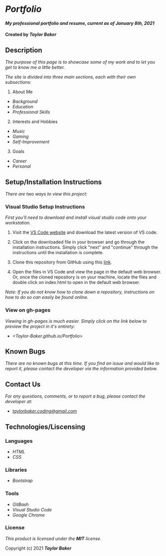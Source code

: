 # _Portfolio_

#### _My professional portfolio and resume, current as of January 8th, 2021_

#### Created by _**Taylor Baker**_

## Description

_The purpose of this page is to showcase some of my work and to let you get to know me a little better._

_The site is divided into three main sections, each with their own subsections:_

1. About Me
  * _Background_
  * _Education_
  * _Professional Skills_

2. Interests and Hobbies
  * _Music_
  * _Gaming_
  * _Self-Improvement_

3. Goals
  * _Career_
  * _Personal_

## Setup/Installation Instructions

_There are two ways to view this project:_

### Visual Studio Setup Instructions

_First you'll need to download and install visual studio code onto your workstation._

1. Visit the [VS Code website](https://code.visualstudio.com/) and download the latest version of VS code.

2. Click on the downloaded file in your browser and go through the installation instructions. Simply click "next" and "continue" through the instructions until the installation is complete.

3. Clone this repository from GitHub using this [link](https://github.com/Taylor-Baker/Portfolio.git).

4. Open the files in VS Code and view the page in the default web browser. Or, once the cloned repository is on your machine, locate the files and double click on index.html to open in the default web browser.

_Note: If you do not know how to clone down a repository, instructions on how to do so can easily be found online._

### View on gh-pages

_Viewing in gh-pages is much easier. Simply click on the link below to preview the project in it's entirety:_

* _<Taylor-Baker.github.io/Portfolio>_

## Known Bugs

_There are no known bugs at this time. If you find an issue and would like to report it, please contact the developer via the information provided below._

## Contact Us

_For any questions, comments, or to report a bug, please contact the developer at:_

* _<taylorbaker.coding@gmail.com>_

## Technologies/Liscensing

### Languages

* _HTML_
* _CSS_

### Libraries

* _Bootstrap_

### Tools

* _GitBash_
* _Visual Studio Code_
* _Google Chrome_

### License

*This product is licensed under the **MIT** license.*

Copyright (c) 2021 **_Taylor Baker_**